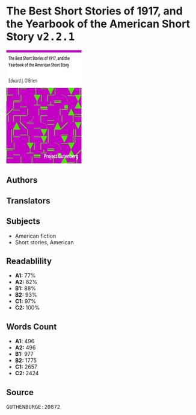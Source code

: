 # The Best Short Stories of 1917, and the Yearbook of the American Short Story <kbd>v2.2.1</kbd>

![](./cover.medium.jpg "")

## Authors



## Translators



## Subjects


 - American fiction
 - Short stories, American

## Readablility


 - **A1:** 77%
 - **A2:** 82%
 - **B1:** 88%
 - **B2:** 93%
 - **C1:** 97%
 - **C2:** 100%

## Words Count


 - **A1:** 496
 - **A2:** 496
 - **B1:** 977
 - **B2:** 1775
 - **C1:** 2657
 - **C2:** 2424

## Source


<kbd>GUTHENBURGE:20872</kbd>
